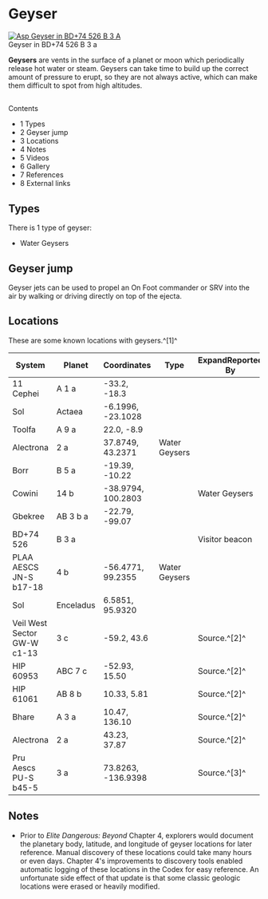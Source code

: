 # Geyser
[![Asp Geyser in BD+74 526 B 3 A](https://static.wikia.nocookie.net/elite-dangerous/images/9/90/Asp_Geyser_in_BD%2B74_526_B_3_A.jpg/revision/latest/scale-to-width-down/180?cb=20171017135945)](https://static.wikia.nocookie.net/elite-dangerous/images/9/90/Asp_Geyser_in_BD%2B74_526_B_3_A.jpg/revision/latest?cb=20171017135945) 	 		 			 		 		 		 			
Geyser in BD+74 526 B 3 a
 		 	 

**Geysers** are vents in the surface of a planet or moon which periodically release hot water or steam. Geysers can take time to build up the correct amount of pressure to erupt, so they are not always active, which can make them difficult to spot from high altitudes.

## 

Contents

- 1 Types
- 2 Geyser jump
- 3 Locations
- 4 Notes
- 5 Videos
- 6 Gallery
- 7 References
- 8 External links

## Types

There is 1 type of geyser:

- Water Geysers

## Geyser jump

Geyser jets can be used to propel an On Foot commander or SRV into the air by walking or driving directly on top of the ejecta.

## Locations

These are some known locations with geysers.^[1]^ 

| System | Planet | Coordinates | Type | ExpandReported By |
| --- | --- | --- | --- | --- |
| 11 Cephei | A 1 a | -33.2, -18.3 |  |  |
| Sol | Actaea | -6.1996, -23.1028 |  |  |
| Toolfa | A 9 a | 22.0, -8.9 |  |  |
| Alectrona | 2 a | 37.8749, 43.2371 | Water Geysers |  |
| Borr | B 5 a | -19.39, -10.22 |  |  |
| Cowini | 14 b | -38.9794, 100.2803 |  | Water Geysers |
| Gbekree | AB 3 b a | -22.79, -99.07 |  |  |
| BD+74 526 | B 3 a |  |  | Visitor beacon |
| PLAA AESCS JN-S b17-18 | 4 b | -56.4771, 99.2355 | Water Geysers |  |
| Sol | Enceladus | 6.5851, 95.9320 |  |  |
| Veil West Sector GW-W c1-13 | 3 c | -59.2, 43.6 |  | Source.^[2]^ |
| HIP 60953 | ABC 7 c | -52.93, 15.50 |  | Source.^[2]^ |
| HIP 61061 | AB 8 b | 10.33, 5.81 |  | Source.^[2]^ |
| Bhare | A 3 a | 10.47, 136.10 |  | Source.^[2]^ |
| Alectrona | 2 a | 43.23, 37.87 |  | Source.^[2]^ |
| Pru Aescs PU-S b45-5 | 3 a | 73.8263, -136.9398 |  | Source.^[3]^ |

## Notes

- Prior to *Elite Dangerous: Beyond* Chapter 4, explorers would document the planetary body, latitude, and longitude of geyser locations for later reference. Manual discovery of these locations could take many hours or even days. Chapter 4's improvements to discovery tools enabled automatic logging of these locations in the Codex for easy reference. An unfortunate side effect of that update is that some classic geologic locations were erased or heavily modified.